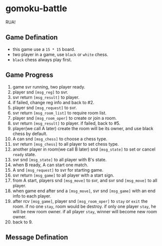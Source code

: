 # gomoku-battle
RUA!

## Game Defination
- this game use a `15 * 15` board.
- two player in a game, use `black` or `white` chess.
- `black` chess always play first.

## Game Progress
1. game svr running, two player ready.
2. player snd `[msg_reg]` to svr.
3. svr return `[msg_result]` to player.
4. if failed, change reg info and back to #2.
5. player snd `[msg_request]` to svr.
6. svr return `[msg_room_list]` to require room list.
7. player snd `[msg_room_oper]` to create or join a room.
8. svr return `[msg_result]` to player. if failed, back to #5.
9. player(we call A later) create the room will be its owner, and use black chess by default.
10. A can snd `[msg_chess]` to choose a chess type.
11. svr return `[msg_chess]` to all player to set chess type.
12. another player in room(we call B later) snd `[msg_state]` to set or cancel `ready` state.
13. svr snd `[msg_state]` to all player with B's state.
14. when B ready, A can start one match.
15. A snd `[msg_request]` to svr for starting game.
16. svr return `[msg_game]` to all player with a start sign.
17. from A start, players snd `[msg_move]` to svr, and svr snd `[msg_move]` to all player.
18. when game end after snd a `[msg_move]`, svr snd `[msg_game]` with an end info to each player.
19. after rcv `[msg_game]`, player snd `[msg_room_oper]` to `stay` or `exit` the room.
    if no one `stay`, room would be destroy. 
    if only one player `stay`, he will be new room owner.
    if all player `stay`, winner will become new room owner.
20. back to 9.


## Message Defination
